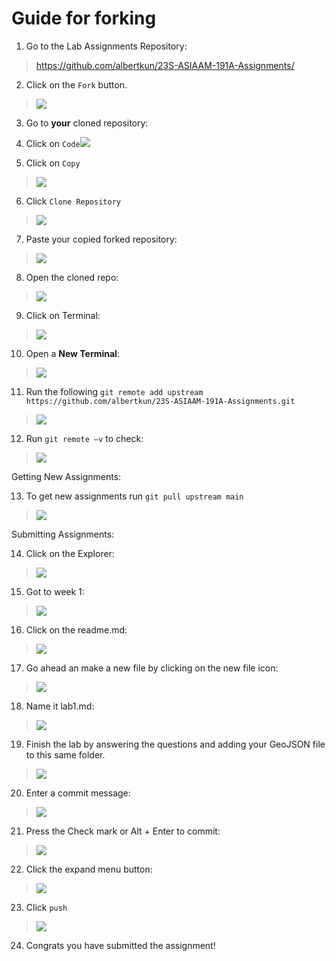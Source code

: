 # Guide for forking

1.  Go to the Lab Assignments Repository:

> <https://github.com/albertkun/23S-ASIAAM-191A-Assignments/>

2.  Click on the `Fork` button.

> <img src="media\git_forking1.png"  />

3.  Go to **your** cloned repository:

4.  Click on
    `Code`<img src="media\git_forking2.png"  />

5.  Click on `Copy`

> <img src="media\git_forking3.png"  />

6.  Click `Clone Repository`

> <img src="media\git_forking4.png"  />

7.  Paste your copied forked repository:

> <img src="media\git_forking5.png"  />

8.  Open the cloned repo:

> <img src="media\git_forking6.png"  />

9.  Click on Terminal:

> <img src="media\git_forking7.png"  />

10. Open a **New Terminal**:

> <img src="media\git_forking8.png"  />

11. Run the following `git remote add upstream https://github.com/albertkun/23S-ASIAAM-191A-Assignments.git`

> <img src="media\git_forking9.png"  />

12. Run `git remote –v` to check:

> <img src="media\git_forking10.png"  />

Getting New Assignments:

13. To get new assignments run `git pull upstream main`

> <img src="media\git_forking11.png"  />

Submitting Assignments:

14. Click on the Explorer:

> <img src="media\git_forking12.png"  />

15. Got to week 1:

> <img src="media\git_forking13.png"  />

16. Click on the readme.md:

> <img src="media\git_forking14.png"  />

17. Go ahead an make a new file by clicking on the new file icon:

> <img src="media\git_forking15.png"  />

18. Name it lab1.md:

> <img src="media\git_forking16.png"  />

19. Finish the lab by answering the questions and adding your GeoJSON
    file to this same folder.

> <img src="media\git_forking17.png"  />

20. Enter a commit message:

> <img src="media\git_forking18.png"  />

21. Press the Check mark or Alt + Enter to commit:

> <img src="media\git_forking19.png"  />

22. Click the expand menu button:

> <img src="media\git_forking20.png"  />

23. Click `push`

> <img src="media\git_forking21.png"  />

24. Congrats you have submitted the assignment!
